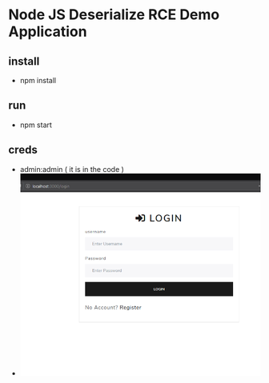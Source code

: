 # Node JS Deserialize RCE Demo Application

## install 
- npm install

## run
- npm start

## creds
- admin:admin ( it is in the code )
- ![LOGIN](rce.PNG)
